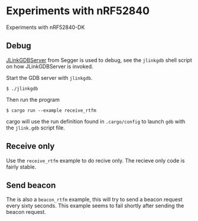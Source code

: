 # Experiments with nRF52840

Experiments with nRF52840-DK

## Debug

[JLinkGDBServer] from Segger is used to debug, see the `jlinkgdb` shell script
on how JLinkGDBServer is invoked.

Start the GDB server with `jlinkgdb`.

```
$ ./jlinkgdb
```

Then run the program

```
$ cargo run --example receive_rtfm
```

cargo will use the run definition found in `.cargo/config` to launch `gdb` with
the `jlink.gdb` script file.

## Receive only

Use the `receive_rtfm` example to do recive only. The recieve only code is fairly stable.

## Send beacon

The is also a `beacon_rtfm` example, this will try to send a beacon request every sixty seconds.
This example seems to fail shortly after sending the beacon request.

[JLinkGDBServer]:https://www.segger.com/products/debug-probes/j-link/tools/j-link-gdb-server/about-j-link-gdb-server/
